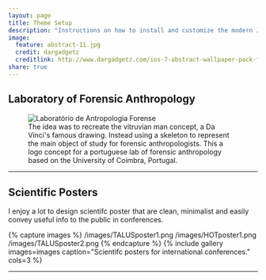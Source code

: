 ```yaml
---
layout: page
title: Theme Setup
description: "Instructions on how to install and customize the modern Jekyll theme HPSTR."
image:
  feature: abstract-11.jpg
  credit: dargadgetz
  creditlink: http://www.dargadgetz.com/ios-7-abstract-wallpaper-pack-for-iphone-5-and-ipod-touch-retina/
share: true
---
```


## Laboratory of Forensic Anthropology

<figure>
  <img src="http://jcoelho.com/images/lafLogo1.png" alt="Laboratório de Antropologia Forense">
  <figcaption>The idea was to recreate the vitruvian man concept, a Da Vinci's famous drawing. Instead using a skeleton to represent the main object of study for forensic anthropologists. This a logo concept for a portuguese lab of forensic anthropology based on the University of Coimbra, Portugal.</figcaption>
</figure>


---

## Scientific Posters

I enjoy a lot to design scientifc poster that are clean, minimalist and easily convey useful info to the public in conferences.

{% capture images %}
  /images/TALUSposter1.png
  /images/HOTposter1.png
  /images/TALUSposter2.png
{% endcapture %}
{% include gallery images=images caption="Scientifc posters for international conferences." cols=3 %}

---